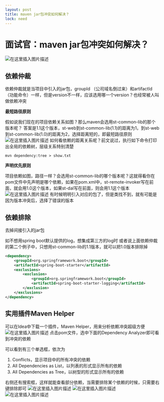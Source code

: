```yaml
---
layout: post
title: maven jar包冲突如何解决？
lock: need
---
```


# 面试官：maven jar包冲突如何解决？

![在这里插入图片描述](https://img-blog.csdnimg.cn/20201011231824152.png?)
## 依赖仲裁
依赖仲裁就是当项目中引入的jar包，groupId （公司域名倒过来）和artifactId （功能命令）一样，但是version不一样，应该选用哪一个version？也经常被人叫做依赖冲突

**最短路径原则**

假如说我们现在的项目依赖关系如图？那么maven会选用st-common-lib的那个版本呢？
答案是1.1这个版本，st-web到st-common-lib(1.1)的距离为1，到st-web到st-common-lib(1.0)的距离为2，选择距离短的，即最短路径原则
![在这里插入图片描述](https://img-blog.csdnimg.cn/20190512174423147.png?x-oss-process=image/watermark,type_ZmFuZ3poZW5naGVpdGk,shadow_10,text_aHR0cHM6Ly9ibG9nLmNzZG4ubmV0L3p6dGlfZXJsaWU=,size_16,color_FFFFFF,t_70)
如何看依赖的距离关系呢？前文说过，执行如下命令打印出全局的依赖树，层级关系特别清楚

```shell
mvn dependency:tree > show.txt 
```
**声明优先原则**

项目依赖如图，路径一样？会选用st-common-lib的哪个版本呢？这就得看你在pom文件中先声明是哪个依赖，如果在pom.xml中，st-remote-invoker写在前面，就会用1.0这个版本，如果st-dal写在前面，则会用1.1这个版本
![在这里插入图片描述](https://img-blog.csdnimg.cn/20190512175053355.png?x-oss-process=image/watermark,type_ZmFuZ3poZW5naGVpdGk,shadow_10,text_aHR0cHM6Ly9ibG9nLmNzZG4ubmV0L3p6dGlfZXJsaWU=,size_16,color_FFFFFF,t_70)
有时候明明引入对应的包了，但是类找不到，就有可能是因为版本冲突后，选择了错误的版本
## 依赖排除
去掉间接引入的jar包

如不想用spring boot默认提供的log，想集成第三方的log时
或者说上面依赖仲裁的第二个例子中，只想用st-common-lib的1.1版本，就可以把1.0版本排除掉

```xml
<dependency>
	<groupId>org.springframework.boot</groupId>
	<artifactId>spring-boot-starter</artifactId>
	<exclusions>
		<exclusion>
			<groupId>org.springframework.boot</groupId>
			<artifactId>spring-boot-starter-logging</artifactId>
		</exclusion>
	</exclusions>
</dependency>
```
## 实用插件Maven Helper
可以在Idea中下载一个插件，Maven Helper，用来分析依赖冲突超级方便
![在这里插入图片描述](https://img-blog.csdnimg.cn/20201220103808175.png?)
点击pom文件，选中下面的Dependency Analyzer即可看到冲突的依赖

可以看到有三个单选框，依次为
1. Conflicts，显示项目中的所有冲突的依赖
2. All Dependencies as List，以列表的形式显示所有的依赖
3. All Dependencies as Tree，以树型的形式显示所有的依赖

右侧还有搜索框，这样就能查看部分依赖，当需要排除某个依赖的时候，只需要右键排除即可
![在这里插入图片描述](https://img-blog.csdnimg.cn/20201220103823784.png?)
![在这里插入图片描述](https://img-blog.csdnimg.cn/2020122010383893.png?)
![在这里插入图片描述](https://img-blog.csdnimg.cn/20201220105019267.png?)